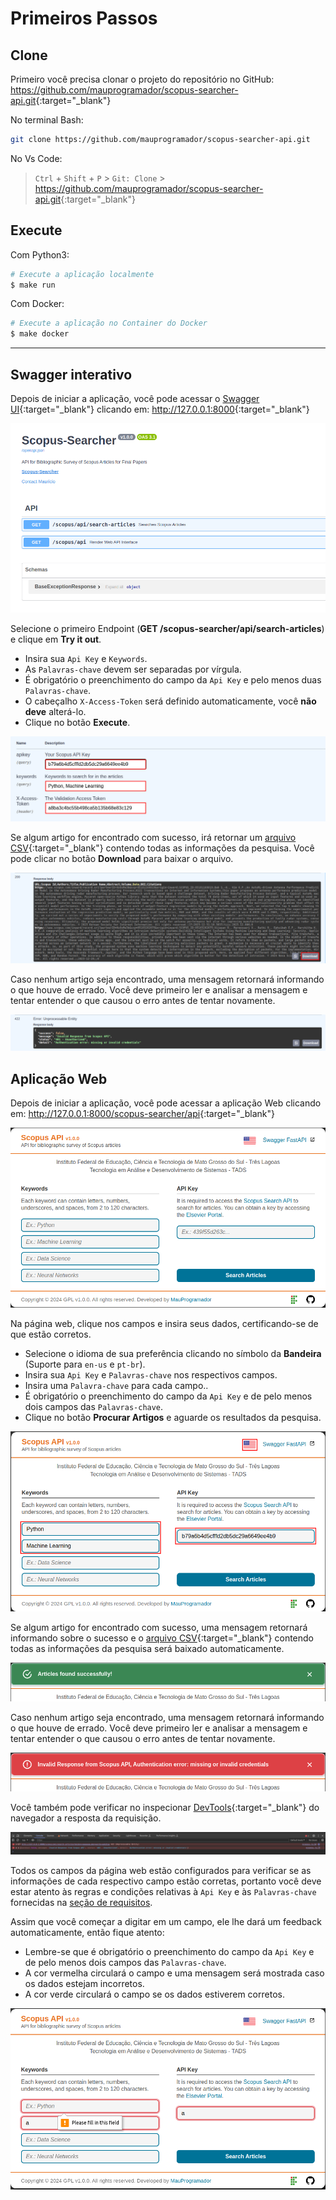 # Primeiros Passos

## Clone

Primeiro você precisa clonar o projeto do repositório no GitHub: <https://github.com/mauprogramador/scopus-searcher-api.git>{:target="_blank"}

No terminal Bash:

```bash
git clone https://github.com/mauprogramador/scopus-searcher-api.git
```

No Vs Code:

> `Ctrl` + `Shift` + `P` > `Git: Clone` > <https://github.com/mauprogramador/scopus-searcher-api.git>{:target="_blank"}

## Execute

Com Python3:

```bash
# Execute a aplicação localmente
$ make run
```

Com Docker:

```bash
# Execute a aplicação no Container do Docker
$ make docker
```

---

## Swagger interativo

Depois de iniciar a aplicação, você pode acessar o [Swagger UI](https://github.com/swagger-api/swagger-ui){:target="_blank"} clicando em: <http://127.0.0.1:8000>{:target="_blank"}

![Swagger](../images/swagger.png)

Selecione o primeiro Endpoint (**GET /scopus-searcher/api/search-articles**) e clique em **Try it out**.

- Insira sua `Api Key` e `Keywords`.
- As `Palavras-chave` devem ser separadas por vírgula.
- É obrigatório o preenchimento do campo da `Api Key` e pelo menos duas `Palavras-chave`.
- O cabeçalho `X-Access-Token` será definido automaticamente, você **não deve** alterá-lo.
- Clique no botão **Execute**.

![Swagger Search](../images/swagger-search.png)

Se algum artigo for encontrado com sucesso, irá retornar um [arquivo CSV](https://pt.wikipedia.org/wiki/Comma-separated_values){:target="_blank"} contendo todas as informações da pesquisa. Você pode clicar no botão **Download** para baixar o arquivo.

![Swagger Success](../images/swagger-success.png)

Caso nenhum artigo seja encontrado, uma mensagem retornará informando o que houve de errado. Você deve primeiro ler e analisar a mensagem e tentar entender o que causou o erro antes de tentar novamente.

![Swagger Error](../images/swagger-error.png)

## Aplicação Web

Depois de iniciar a aplicação, você pode acessar a aplicação Web clicando em: <http://127.0.0.1:8000/scopus-searcher/api>{:target="_blank"}

![Web](../images/web.png)

Na página web, clique nos campos e insira seus dados, certificando-se de que estão corretos.

- Selecione o idioma de sua preferência clicando no símbolo da **Bandeira** (Suporte para `en-us` e `pt-br`).
- Insira sua `Api Key` e `Palavras-chave` nos respectivos campos.
- Insira uma `Palavra-chave` para cada campo..
- É obrigatório o preenchimento do campo da `Api Key` e de pelo menos dois campos das `Palavras-chave`.
- Clique no botão **Procurar Artigos** e aguarde os resultados da pesquisa.

![Web Search](../images/web-search.png)

Se algum artigo for encontrado com sucesso, uma mensagem retornará informando sobre o sucesso e o [arquivo CSV](https://pt.wikipedia.org/wiki/Comma-separated_values){:target="_blank"} contendo todas as informações da pesquisa será baixado automaticamente.

![Web Success](../images/web-success.png)

Caso nenhum artigo seja encontrado, uma mensagem retornará informando o que houve de errado. Você deve primeiro ler e analisar a mensagem e tentar entender o que causou o erro antes de tentar novamente.

![Web Error](../images/web-error.png)

Você também pode verificar no inspecionar [DevTools](https://developer.chrome.com/docs/devtools?hl=pt-br){:target="_blank"} do navegador a resposta da requisição.

![Inspect Error](../images/inspect-error.png)

Todos os campos da página web estão configurados para verificar se as informações de cada respectivo campo estão corretas, portanto você deve estar atento às regras e condições relativas à `Api Key` e às `Palavras-chave` fornecidas na [seção de requisitos](./requirements.md).

Assim que você começar a digitar em um campo, ele lhe dará um feedback automaticamente, então fique atento:

- Lembre-se que é obrigatório o preenchimento do campo da `Api Key` e de pelo menos dois campos das `Palavras-chave`.
- A cor vermelha circulará o campo e uma mensagem será mostrada caso os dados estejam incorretos.
- A cor verde circulará o campo se os dados estiverem corretos.

![Web Validation](../images/web-validation.png)
